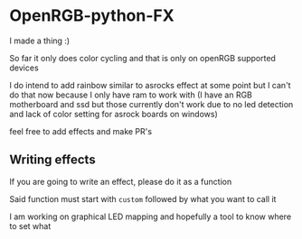 # OpenRGB-python-FX

I made a thing :)

So far it only does color cycling and that is only on openRGB supported devices

I do intend to add rainbow similar to asrocks effect at some point but I can't do that now because I only have ram to work with (I have an RGB motherboard and ssd but those currently don't work due to no led detection and lack of color setting for asrock boards on windows)

feel free to add effects and make PR's

## Writing effects

If you are going to write an effect, please do it as a function

Said function must start with ``` custom ``` followed by what you want to call it

I am working on graphical LED mapping and hopefully a tool to know where to set what
